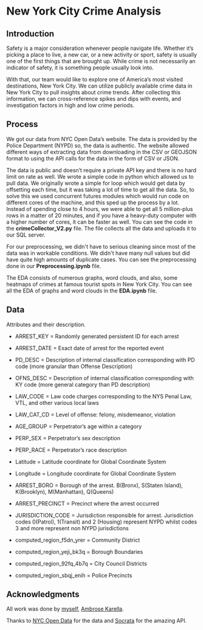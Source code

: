# New York City Crime Analysis

## Introduction

Safety is a major consideration whenever people navigate life. Whether it’s picking a place to live, a new car, or a new activity or sport, safety is usually one of the first things that are brought up. While crime is not necessarily an indicator of safety, it is something people usually look into.

With that, our team would like to explore one of America’s most visited destinations, New York City. We can utilize publicly available crime data in New York City to pull insights about crime trends. After collecting this information, we can cross-reference spikes and dips with events, and investigation factors in high and low crime periods.

## Process

We got our data from NYC Open Data’s website. The data is provided by the Police Department (NYPD) so, the data is authentic. The website allowed different ways of extracting data from downloading in the CSV or GEOJSON format to using the API calls for the data in the form of CSV or JSON.

The data is public and doesn’t require a private API key and there is no hard limit on rate as well. We wrote a simple code in python which allowed us to pull data. We originally wrote a simple for loop which would get data by offsetting each time, but it was taking a lot of time to get all the data. So, to solve this we used concurrent futures modules which would run code on different cores of the machine, and this sped up the process by a lot. Instead of spending close to 4 hours, we were able to get all 5 million-plus rows in a matter of 20 minutes, and if you have a heavy-duty computer with a higher number of cores, it can be faster as well. You can see the code in the **crimeCollector_V2.py** file. The file collects all the data and uploads it to our SQL server.

For our preprocessing, we didn't have to serious cleaning since most of the data was in workable conditions. We didn't have many null values but did have quite high amounts of duplicate cases. You can see the preprocessing done in our **Preprocessing.ipynb** file.

The EDA consists of numerous graphs, word clouds, and also, some heatmaps of crimes at famous tourist spots in New York City. You can see all the EDA of graphs and word clouds in the **EDA.ipynb** file.

## Data

Attributes and their description.

- ARREST_KEY = Randomly generated persistent ID for each arrest

- ARREST_DATE = Exact date of arrest for the reported event

- PD_DESC = Description of internal classification corresponding with PD code (more granular than Offense Description)

- OFNS_DESC = Description of internal classification corresponding with KY code (more general category than PD description)

- LAW_CODE = Law code charges corresponding to the NYS Penal Law, VTL, and other various local laws

- LAW_CAT_CD = Level of offense: felony, misdemeanor, violation

- AGE_GROUP = Perpetrator’s age within a category

- PERP_SEX = Perpetrator’s sex description

- PERP_RACE = Perpetrator’s race description

- Latitude = Latitude coordinate for Global Coordinate System

- Longitude = Longitude coordinate for Global Coordinate System

- ARREST_BORO = Borough of the arrest. B(Bronx), S(Staten Island), K(Brooklyn), M(Manhattan), Q(Queens)

- ARREST_PRECINCT = Precinct where the arrest occurred

- JURISDICTION_CODE = Jurisdiction responsible for arrest. Jurisdiction codes 0(Patrol), 1(Transit) and 2 (Housing) represent NYPD whilst codes 3 and more represent non NYPD jurisdictions

- computed_region_f5dn_yrer = Community District

- computed_region_yeji_bk3q = Borough Boundaries

- computed_region_92fq_4b7q = City Council Districts

- computed_region_sbqj_enih = Police Precincts

## Acknowledgments

All work was done by [myself](https://github.com/janampatel15), [Ambrose Karella](https://github.com/ajkarella).

Thanks to [NYC Open Data](https://data.cityofnewyork.us/Public-Safety/NYPD-Arrests-Data-Historic-/8h9b-rp9u) for the data and [Socrata](https://dev.socrata.com/) for the amazing API.
